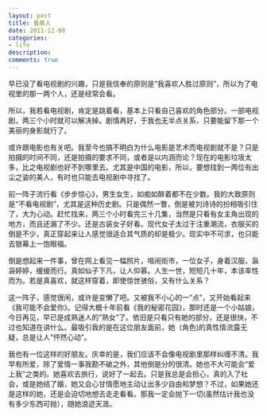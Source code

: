 ```yaml
---
layout: post
title: 看美人
date: 2011-12-08
categories:
- life
description:
comments: true
---
```

早已没了看电视剧的兴趣，只是我信奉的原则是“我喜欢人胜过原则”，所以为了电视里的那一两个人，还是经常会看。

所以，我若看电视剧，肯定是跳着看，基本上只看自己喜欢的角色部分。一部电视剧，两三个小时就可以解决掉。剧情再好，于我也无半点关系，只要能留下那一个美丽的身影就行了。


或许跟电影也有关吧。我至今也搞不明白为什么电影是艺术而电视剧就不是？只是拍摄的时间不同，还是拍摄的要求不同，或者是以内涵而论？现在的电影垃圾太多，比之电视剧也好不到哪里去。尤其是中国的电影，所以，要想找到一两位有出尘之姿的美人，有时也只能去电视剧中寻找了。

前一阵子流行看《步步惊心》，男生女生，如痴如醉着都不在少数。我的大致原则是“不看电视剧”，尤其是这种历史剧。只是偶然一瞥，倒是被刘诗诗的扮相吸引住了，大为心动。赶忙找来，两三个小时看完三十几集，当然是只看有女主角出现的地方，而且还漏了不少。还是古装女子好看。现代女子太过于注重潮流，衣服买的倒是不少，真正穿起来让人感觉很适合其气质的却是极少。现实中不可求，也只能去银幕上一饱眼福。

倒是想起来一件事，曾在网上看见一幅照片，喧闹街市，一位女子，身着汉服，袅袅婷婷，缓缓而行。真如仙子下凡，让人仰慕。人生一世，短短几十年，本该率性而为。若是真喜欢，就这样穿着，即使惊世骇俗，又有什么关系？

这一阵子，感觉很闲，或许是变懒了吧。又被我不小心的一“点”，又开始看起来《我可能不会爱你》。记得大概十年前看《我的秘密花园》，那时还是一个小姑娘，今日再见，早已是成熟迷人的“熟女”了。依旧是只看只有她的部分，还是很快，不过也知道在讲什么。最吸引我的是在这位朋友面前，她（角色)的真性情流露无疑，总是让人“怦然心动”。

我也有一位这样的好朋友。庆幸的是，我们应该不会像电视剧里那样纠缠不清。我早有所爱，除了爱情一事我勘不破之外，其他倒是分的很清。她也不大可能会“爱上我”之类的。她喜欢去旅行，说好了一起去。只是我总是会担心，真的入了社会，或是她结了婚，她又会心甘情愿地主动让出多少自由和梦想？不过，如果她还是这样的她，还是会迫切地想去走走看看。那我一定会抛下一切(虽然估计我也没有多少东西可抛），随她浪迹天涯。
